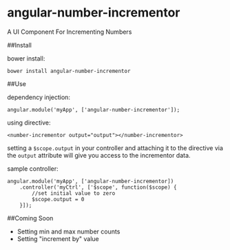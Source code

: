# angular-number-incrementor
A UI Component For Incrementing Numbers

##Install

bower install:

    bower install angular-number-incrementor

##Use

dependency injection:

    angular.module('myApp', ['angular-number-incrementor']);

using directive:

    <number-incrementor output="output"></number-incrementor>

setting a `$scope.output` in your controller and attaching it to the directive via the `output` attribute will give you access to the incrementor data.

sample controller:

    angular.module('myApp', ['angular-number-incrementor])
        .controller('myCtrl', ['$scope', function($scope) {
            //set initial value to zero
            $scope.output = 0
        }]);

##Coming Soon

* Setting min and max number counts
* Setting "increment by" value
